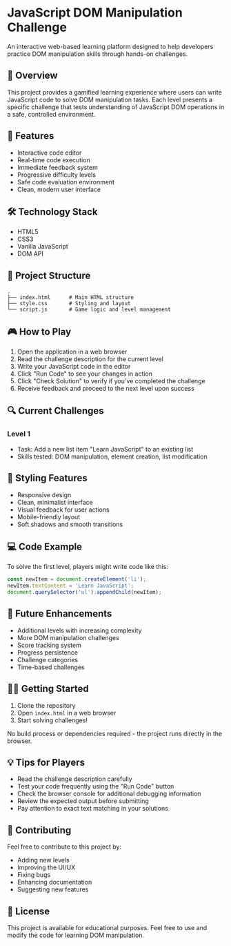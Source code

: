 # JavaScript DOM Manipulation Challenge

An interactive web-based learning platform designed to help developers practice DOM manipulation skills through hands-on challenges.

## 🎯 Overview

This project provides a gamified learning experience where users can write JavaScript code to solve DOM manipulation tasks. Each level presents a specific challenge that tests understanding of JavaScript DOM operations in a safe, controlled environment.

## 🚀 Features

- Interactive code editor
- Real-time code execution
- Immediate feedback system
- Progressive difficulty levels
- Safe code evaluation environment
- Clean, modern user interface

## 🛠️ Technology Stack

- HTML5
- CSS3
- Vanilla JavaScript
- DOM API

## 📂 Project Structure

```
.
├── index.html      # Main HTML structure
├── style.css       # Styling and layout
└── script.js       # Game logic and level management
```

## 🎮 How to Play

1. Open the application in a web browser
2. Read the challenge description for the current level
3. Write your JavaScript code in the editor
4. Click "Run Code" to see your changes in action
5. Click "Check Solution" to verify if you've completed the challenge
6. Receive feedback and proceed to the next level upon success

## 🔍 Current Challenges

### Level 1
- Task: Add a new list item "Learn JavaScript" to an existing list
- Skills tested: DOM manipulation, element creation, list modification

## 🎨 Styling Features

- Responsive design
- Clean, minimalist interface
- Visual feedback for user actions
- Mobile-friendly layout
- Soft shadows and smooth transitions

## 💻 Code Example

To solve the first level, players might write code like this:

```javascript
const newItem = document.createElement('li');
newItem.textContent = 'Learn JavaScript';
document.querySelector('ul').appendChild(newItem);
```

## 🚧 Future Enhancements

- Additional levels with increasing complexity
- More DOM manipulation challenges
- Score tracking system
- Progress persistence
- Challenge categories
- Time-based challenges

## 🏃‍♂️ Getting Started

1. Clone the repository
2. Open `index.html` in a web browser
3. Start solving challenges!

No build process or dependencies required - the project runs directly in the browser.

## 💡 Tips for Players

- Read the challenge description carefully
- Test your code frequently using the "Run Code" button
- Check the browser console for additional debugging information
- Review the expected output before submitting
- Pay attention to exact text matching in your solutions

## 🤝 Contributing

Feel free to contribute to this project by:
- Adding new levels
- Improving the UI/UX
- Fixing bugs
- Enhancing documentation
- Suggesting new features

## 📜 License

This project is available for educational purposes. Feel free to use and modify the code for learning DOM manipulation.